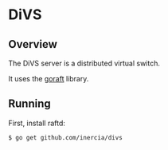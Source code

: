 DiVS
=====

## Overview

The DiVS server is a distributed virtual switch.

It uses the [goraft](https://github.com/goraft/raft) library.

## Running

First, install raftd:

```sh
$ go get github.com/inercia/divs
```

